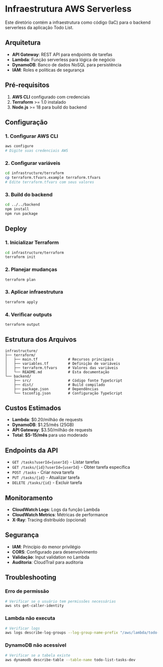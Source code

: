 # Infraestrutura AWS Serverless

Este diretório contém a infraestrutura como código (IaC) para o backend serverless da aplicação Todo List.

## Arquitetura

- **API Gateway**: REST API para endpoints de tarefas
- **Lambda**: Função serverless para lógica de negócio
- **DynamoDB**: Banco de dados NoSQL para persistência
- **IAM**: Roles e políticas de segurança

## Pré-requisitos

1. **AWS CLI** configurado com credenciais
2. **Terraform** >= 1.0 instalado
3. **Node.js** >= 18 para build do backend

## Configuração

### 1. Configurar AWS CLI
```bash
aws configure
# Digite suas credenciais AWS
```

### 2. Configurar variáveis
```bash
cd infrastructure/terraform
cp terraform.tfvars.example terraform.tfvars
# Edite terraform.tfvars com seus valores
```

### 3. Build do backend
```bash
cd ../../backend
npm install
npm run package
```

## Deploy

### 1. Inicializar Terraform
```bash
cd infrastructure/terraform
terraform init
```

### 2. Planejar mudanças
```bash
terraform plan
```

### 3. Aplicar infraestrutura
```bash
terraform apply
```

### 4. Verificar outputs
```bash
terraform output
```

## Estrutura dos Arquivos

```
infrastructure/
├── terraform/
│   ├── main.tf              # Recursos principais
│   ├── variables.tf         # Definição de variáveis
│   ├── terraform.tfvars     # Valores das variáveis
│   └── README.md            # Esta documentação
└── backend/
    ├── src/                 # Código fonte TypeScript
    ├── dist/                # Build compilado
    ├── package.json         # Dependências
    └── tsconfig.json        # Configuração TypeScript
```

## Custos Estimados

- **Lambda**: $0.20/milhão de requests
- **DynamoDB**: $1.25/mês (25GB)
- **API Gateway**: $3.50/milhão de requests
- **Total**: **$5-15/mês** para uso moderado

## Endpoints da API

- `GET /tasks?userId={userId}` - Listar tarefas
- `GET /tasks/{id}?userId={userId}` - Obter tarefa específica
- `POST /tasks` - Criar nova tarefa
- `PUT /tasks/{id}` - Atualizar tarefa
- `DELETE /tasks/{id}` - Excluir tarefa

## Monitoramento

- **CloudWatch Logs**: Logs da função Lambda
- **CloudWatch Metrics**: Métricas de performance
- **X-Ray**: Tracing distribuído (opcional)

## Segurança

- **IAM**: Princípio do menor privilégio
- **CORS**: Configurado para desenvolvimento
- **Validação**: Input validation no Lambda
- **Auditoria**: CloudTrail para auditoria

## Troubleshooting

### Erro de permissão
```bash
# Verificar se o usuário tem permissões necessárias
aws sts get-caller-identity
```

### Lambda não executa
```bash
# Verificar logs
aws logs describe-log-groups --log-group-name-prefix "/aws/lambda/todo-list"
```

### DynamoDB não acessível
```bash
# Verificar se a tabela existe
aws dynamodb describe-table --table-name todo-list-tasks-dev
```
